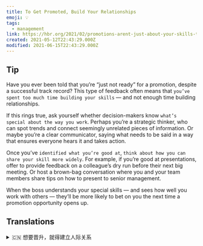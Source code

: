 ```yaml
---
title: To Get Promoted, Build Your Relationships
emoji: 💡
tags:
  - management
link: https://hbr.org/2021/02/promotions-arent-just-about-your-skills-theyre-about-your-relationships?utm_medium=email&utm_source=newsletter_daily&utm_campaign=mtod_notactsubs
created: 2021-05-12T22:43:29.000Z
modified: 2021-06-15T22:43:29.000Z
---
```


## Tip

Have you ever been told that you’re “just not ready” for a promotion, despite a successful track record? This type of feedback often means that `you’ve spent too much time building your skills` — and not enough time building relationships.

If this rings true, ask yourself whether decision-makers know `what’s special about the way you work`. Perhaps you’re a strategic thinker, who can spot trends and connect seemingly unrelated pieces of information. Or maybe you’re a clear communicator, saying what needs to be said in a way that ensures everyone hears it and takes action.

Once you’ve `identified what you’re good at`, `think about how you can share your skill more widely`. For example, if you’re good at presentations, offer to provide feedback on a colleague’s dry run before their next big meeting. Or host a brown-bag conversation where you and your team members share tips on how to present to senior management.

When the boss understands your special skills — and sees how well you work with others — they’ll be more likely to bet on you the next time a promotion opportunity opens up.

## Translations

<details>
   <summary>🇨🇳 想要晋升，就得建立人际关系</summary>

你是否曾被告知，尽管你有成功的业绩记录，但你“只是还没有准备好”升职？这种类型的反馈通常意味着你花了太多的时间建立你的技能-而没有足够的时间建立关系。

如果这是真的，问问自己决策者是否知道你工作方式的特别之处。也许你是一个战略思想家，可以发现趋势，连接看似不相关的信息。或者也许你是一个清晰的沟通者，以一种确保每个人都听到并采取行动的方式说了需要说的话。

一旦你确定了自己擅长什么，想想你该如何更广泛地分享你的技能。例如，如果你擅长演讲，在同事下一次重要会议之前，为他们的演练提供反馈。或者举办一个午餐对话，让你和你的团队成员分享如何向高级管理层展示自己的技巧。

当老板了解你的特殊技能，并看到你与他人合作的出色程度时，他们在下次晋升机会中更有可能押注于你。

</details>
